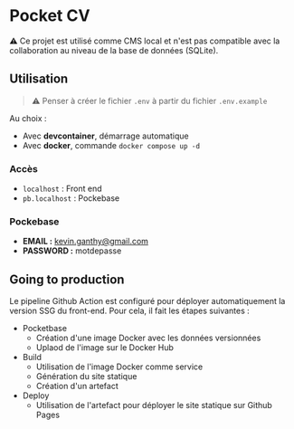 # Pocket CV

:warning: Ce projet est utilisé comme CMS local et n'est pas compatible avec la collaboration au niveau de la base de données (SQLite).

## Utilisation

> :warning: Penser à créer le fichier `.env` à partir du fichier `.env.example`

Au choix :

* Avec **devcontainer**, démarrage automatique
* Avec **docker**, commande `docker compose up -d`

### Accès

* `localhost` : Front end
* `pb.localhost` : Pockebase

### Pockebase

* **EMAIL :** <kevin.ganthy@gmail.com>
* **PASSWORD :** motdepasse

## Going to production

Le pipeline Github Action est configuré pour déployer automatiquement la version SSG du front-end. Pour cela, il fait les étapes suivantes :

* Pocketbase
  * Création d'une image Docker avec les données versionnées
  * Uplaod de l'image sur le Docker Hub
* Build
  * Utilisation de l'image Docker comme service
  * Génération du site statique
  * Création d'un artefact
* Deploy
  * Utilisation de l'artefact pour déployer le site statique sur Github Pages
